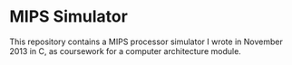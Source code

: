 # MIPS Simulator

This repository contains a MIPS processor simulator I wrote in November 2013 in C, as coursework for a computer architecture module.

